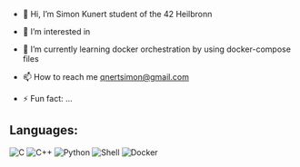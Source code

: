 - 👋 Hi, I’m Simon Kunert student of the 42 Heilbronn
  
- 👀 I’m interested in 
- 🌱 I’m currently learning docker orchestration by using docker-compose files
  
- 📫 How to reach me qnertsimon@gmail.com
  
- ⚡ Fun fact: ...

## Languages:
![C](https://img.shields.io/badge/-C-blue?style=flat&logo=c)
![C++](https://img.shields.io/badge/-C++-blue?style=flat&logo=c%2B%2B)
![Python](https://img.shields.io/badge/-Python-blue?style=flat&logo=python)
![Shell](https://img.shields.io/badge/-Shell-blue?style=flat&logo=gnu-bash)
![Docker](https://img.shields.io/badge/-Docker-blue?style=flat&logo=docker)
